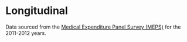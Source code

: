 # Longitudinal

Data sourced from the [Medical Expenditure Panel Survey (MEPS)](http://meps.ahrq.gov/mepsweb/data_stats/download_data_files.jsp) for the 2011-2012 years.